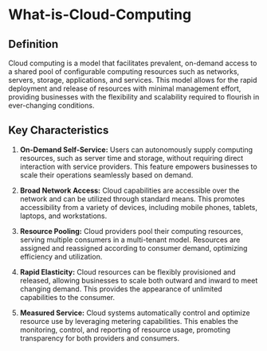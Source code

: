 # What-is-Cloud-Computing

## Definition

Cloud computing is a model that facilitates prevalent, on-demand access to a shared pool of configurable computing resources such as networks, servers, storage, applications, and services. This model allows for the rapid deployment and release of resources with minimal management effort, providing businesses with the flexibility and scalability required to flourish in ever-changing conditions.

## Key Characteristics

1. **On-Demand Self-Service:**
   Users can autonomously supply computing resources, such as server time and storage, without requiring direct interaction with service providers. This feature empowers businesses to scale their operations seamlessly based on demand.

2. **Broad Network Access:**
   Cloud capabilities are accessible over the network and can be utilized through standard means. This promotes accessibility from a variety of devices, including mobile phones, tablets, laptops, and workstations.

3. **Resource Pooling:**
   Cloud providers pool their computing resources, serving multiple consumers in a multi-tenant model. Resources are assigned and reassigned according to consumer demand, optimizing efficiency and utilization.

4. **Rapid Elasticity:**
   Cloud resources can be flexibly provisioned and released, allowing businesses to scale both outward and inward to meet changing demand. This provides the appearance of unlimited capabilities to the consumer.

5. **Measured Service:**
   Cloud systems automatically control and optimize resource use by leveraging metering capabilities. This enables the monitoring, control, and reporting of resource usage, promoting transparency for both providers and consumers.


